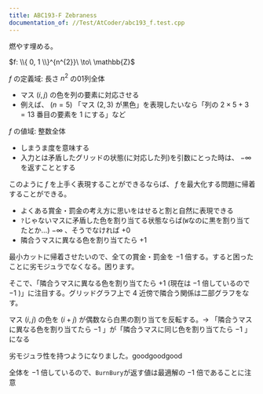```yaml
---
title: ABC193-F Zebraness
documentation_of: //Test/AtCoder/abc193_f.test.cpp
---
```


燃やす埋める。

$f: \\{ 0, 1 \\}^{n^{2}}\ \to\ \mathbb{Z}$

$f$ の定義域: 長さ $n^{2}$ の01列全体
- マス $(i, j)$ の色を列の要素に対応させる
- 例えば、 $(n = 5)$ 「マス $(2, 3)$ が黒色」を表現したいなら「列の $2\times 5 + 3 = 13$ 番目の要素を $1$ にする」など

$f$ の値域: 整数全体
- しまうま度を意味する
- 入力とは矛盾したグリッドの状態(に対応した列)を引数にとった時は、 $-\infty$ を返すこととする

このように $f$ を上手く表現することができるならば、 $f$ を最大化する問題に帰着することができる。
- よくある賞金・罰金の考え方に思いをはせると割と自然に表現できる
- `?`じゃないマスに矛盾した色を割り当てる状態ならば(`W`なのに黒を割り当てたとか...) $-\infty$ 、そうでなければ $+0$ 
- 隣合うマスに異なる色を割り当てたら $+1$

最小カットに帰着させたいので、全ての賞金・罰金を $-1$ 倍する。すると困ったことに劣モジュラでなくなる。困ります。

そこで、「隣合うマスに異なる色を割り当てたら $+1$ (現在は $-1$ 倍しているので $-1$ )」に注目する。グリッドグラフ上で $4$ 近傍で隣合う関係は二部グラフをなす。

マス $(i, j)$ の色を $(i + j)$ が偶数なら白黒の割り当てを反転する。-> 「隣合うマスに異なる色を割り当てたら $-1$ 」が「隣合うマスに同じ色を割り当てたら $-1$ 」になる

劣モジュラ性を持つようになりました。goodgoodgood

全体を $-1$ 倍しているので、`BurnBury`が返す値は最適解の $-1$ 倍であることに注意
